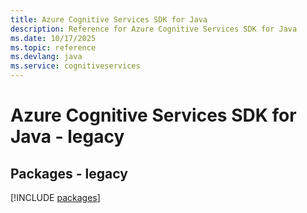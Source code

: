 ```yaml
---
title: Azure Cognitive Services SDK for Java
description: Reference for Azure Cognitive Services SDK for Java
ms.date: 10/17/2025
ms.topic: reference
ms.devlang: java
ms.service: cognitiveservices
---
```

# Azure Cognitive Services SDK for Java - legacy
## Packages - legacy
[!INCLUDE [packages](cognitive-services-index.md)]